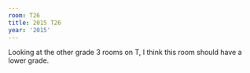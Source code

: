 ```yaml
---
room: T26
title: 2015 T26
year: '2015'
---
```


Looking at the other grade 3 rooms on T, I think this room should have a lower grade.